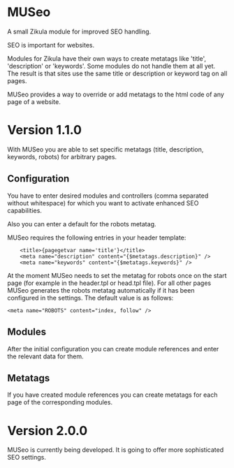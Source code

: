 MUSeo
=====

A small Zikula module for improved SEO handling.

SEO is important for websites.

Modules for Zikula have their own ways to create metatags like 'title', 'description' or 'keywords'.
Some modules do not handle them at all yet.
The result is that sites use the same title or description or keyword tag on all pages.

MUSeo provides a way to override or add metatags to the html code of any page of a website.

Version 1.1.0
=============

With MUSeo you are able to set specific metatags (title, description, keywords, robots) for arbitrary pages.

Configuration
----------------  

You have to enter desired modules and controllers (comma separated without whitespace) for which you want to activate enhanced SEO capabilities.

Also you can enter a default for the robots metatag.

MUSeo requires the following entries in your header template:

```
    <title>{pagegetvar name='title'}</title>
    <meta name="description" content="{$metatags.description}" />
    <meta name="keywords" content="{$metatags.keywords}" />
```

At the moment MUSeo needs to set the metatag for robots once on the start page (for example in the header.tpl or head.tpl file).
For all other pages MUSeo generates the robots metatag automatically if it has been configured in the settings.
The default value is as follows:

`<meta name="ROBOTS" content="index, follow" />`

Modules
---------------

After the initial configuration you can create module references and enter the relevant data for them.

Metatags
---------------

If you have created module references you can create metatags for each page of the corresponding modules.

Version 2.0.0
=============

MUSeo is currently being developed. It is going to offer more sophisticated SEO settings.

